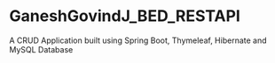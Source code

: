 # GaneshGovindJ_BED_RESTAPI
A CRUD Application built using Spring Boot, Thymeleaf, Hibernate and MySQL Database
